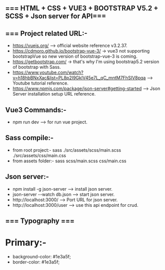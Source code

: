 ## === HTML + CSS + VUE3 + BOOTSTRAP V5.2 + SCSS + Json server for API=== ##
## === Project related URL:-
- https://vuejs.org/ --> official website reference v3.2.37.
- https://cdmoro.github.io/bootstrap-vue-3/ -> vue3 not supporting bootstrapVue so new version of bootstrap-vue-3 is coming.
- https://getbootstrap.com/ -> that's why I'm using bootstrap5.2 version of bootstrap with Sass.
- https://www.youtube.com/watch?v=h18hbBNxXac&list=PL8p2I9GklV45e7L_qC_mntM7FhSIV8pqa --> Youtube tutorial reference.
- https://www.npmjs.com/package/json-server#getting-started --> Json Server installation setup URL reference.
## Vue3 Commands:- 
- npm run dev --> for run vue project.
## Sass compile:- 
- from root project:-  sass ./src/assets/scss/main.scss ./src/assets/css/main.css
- from assets folder:- sass scss/main.scss css/main.css 

## Json server:- 
- npm install -g json-server --> install json server.
- json-server --watch db.json --> start json server.
- http://localhost:3000/ --> Port URL for json server.
- http://localhost:3000/user --> use this api endpoint for crud.

## === Typography === ##
# Primary:- 
- background-color: #1e3a5f;
- border-color: #1e3a5f;


